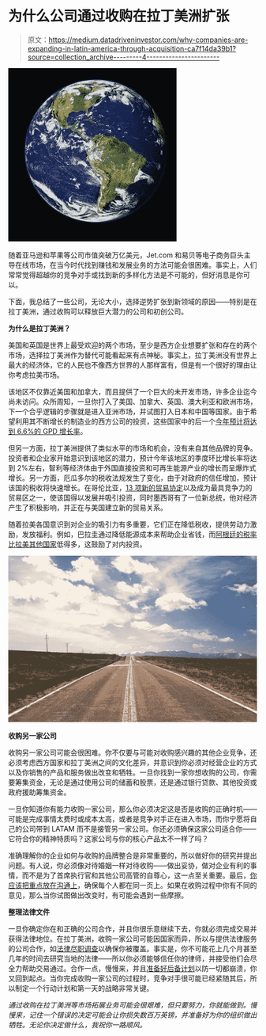 # 为什么公司通过收购在拉丁美洲扩张

> 原文：<https://medium.datadriveninvestor.com/why-companies-are-expanding-in-latin-america-through-acquisition-ca7f14da39b1?source=collection_archive---------4----------------------->

![](img/9204f2cd0a4850263d7a8e38fe21e0a8.png)

随着亚马逊和苹果等公司市值突破万亿美元，Jet.com 和易贝等电子商务巨头主导在线市场，在当今时代找到赚钱和发展业务的方法可能会很困难。事实上，人们常常觉得超越你的竞争对手或找到新的多样化方法是不可能的，但好消息是你可以。

下面，我总结了一些公司，无论大小，选择逆势扩张到新领域的原因——特别是在拉丁美洲，通过收购可以释放巨大潜力的公司和初创公司。

**为什么是拉丁美洲？**

美国和英国是世界上最受欢迎的两个市场，至少是西方企业想要扩张和存在的两个市场，选择拉丁美洲作为替代可能看起来有点神秘。事实上，拉丁美洲没有世界上最大的经济体，它的人民也不像西方世界的人那样富有，但是有一个很好的理由让你考虑拉美市场。

该地区不仅靠近美国和加拿大，而且提供了一个巨大的未开发市场，许多企业迄今尚未访问。众所周知，一旦你打入了美国、加拿大、英国、澳大利亚和欧洲市场，下一个合乎逻辑的步骤就是进入亚洲市场，并试图打入日本和中国等国家。由于希望利用其不断增长的制造业的西方公司的投资，这些国家中的后一个[今年预计将达到 6.6%的 GPD 增长率](http://usa.chinadaily.com.cn/a/201810/26/WS5bd2ab2aa310eff303284c15.html)。

但另一方面，拉丁美洲提供了类似水平的市场和机会，没有来自其他品牌的竞争。投资者和企业家开始意识到该地区的潜力，预计今年该地区的季度环比增长率将达到 2%左右，智利等经济体由于外国直接投资和可再生能源产业的增长而呈爆炸式增长。另一方面，厄瓜多尔的税收法规发生了变化，由于对政府的信任增加，预计该国的税收将快速增长。在哥伦比亚，[13 项新的贸易协定](https://en.wikipedia.org/wiki/Colombia_trade_agreements)以及成为最具竞争力的贸易区之一，使该国得以发展并吸引投资，同时墨西哥有了一位新总统，他对经济产生了积极影响，并正在与美国建立新的贸易关系。

随着拉美各国意识到对企业的吸引力有多重要，它们正在降低税收，提供劳动力激励，发放福利。例如，巴拉圭通过降低能源成本来帮助企业省钱，而[阿根廷的税率比拉美其他国家](https://www.ey.com/gl/en/services/tax/international-tax/alert--argentine-tax-reform---a-review-of-key-provisions)低得多，这鼓励了对内投资。

![](img/f64a87fb28a6a2e33caa6a8214667ac3.png)

**收购另一家公司**

收购另一家公司可能会很困难。你不仅要与可能对收购感兴趣的其他企业竞争，还必须考虑西方国家和拉丁美洲之间的文化差异，并意识到你必须对经营企业的方式以及你销售的产品和服务做出改变和牺牲。一旦你找到一家你想收购的公司，你需要筹集资金，无论是通过使用公司的储蓄和股票，还是通过银行贷款、其他投资或政府援助筹集资金。

一旦你知道你有能力收购一家公司，那么你必须决定这是否是收购的正确时机——可能是完成事情太费时或成本太高，或者是竞争对手正在进入市场，而你宁愿将自己的公司带到 LATAM 而不是接管另一家公司。你还必须确保这家公司适合你——它符合你的精神特质吗？这家公司与你的核心产品太不一样了吗？

准确理解你的企业如何与收购的品牌整合是非常重要的，所以做好你的研究并提出问题。有人说，你必须像对待婚姻一样对待收购——做出妥协，做对企业有利的事情，而不是为了首席执行官和其他公司高管的自尊心，这一点至关重要。最后，[你应该把重点放在沟通上](http://www.peakbusinessinsight.co.uk/2017/02/effective-business-communication-8-reasons-to-focus/)，确保每个人都在同一页上。如果在收购过程中你有不同的意见，那么当你试图做出改变时，有可能会遇到一些摩擦。

**整理法律文件**

一旦你确定你在和正确的公司合作，并且你很乐意继续下去，你就必须完成交易并获得法律地位。在拉丁美洲，收购一家公司可能因国家而异，所以与提供法律服务的公司合作，如[法律尽职调查](https://www.bizlatinhub.com/legal-services/)以确保你被覆盖。事实是，你不可能花上几个月甚至几年的时间去研究当地的法律——所以你必须能够信任你的律师，并接受他们会尽全力帮助交易通过。合作一点，慢慢来，并且[准备好后备计划](https://www.cloudwards.net/business-backup-plan/)以防一切都崩溃，你又回到起点。当你完成收购一家公司的过程时，竞争对手很可能已经紧随其后，所以制定一个行动计划和第一天的战略非常关键。

*通过收购在拉丁美洲等市场拓展业务可能会很艰难，但只要努力，你就能做到。慢慢来，记住一个错误的决定可能会让你损失数百万英镑，并准备好为你的组织做出牺牲。无论你决定做什么，我祝你一路顺风。*